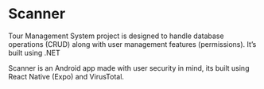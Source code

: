# Scanner

Tour Management System project is designed to handle database operations (CRUD) along with user management features (permissions).
It’s built using .NET

Scanner is an Android app made with user security in mind, its built using React Native (Expo) and VirusTotal.
